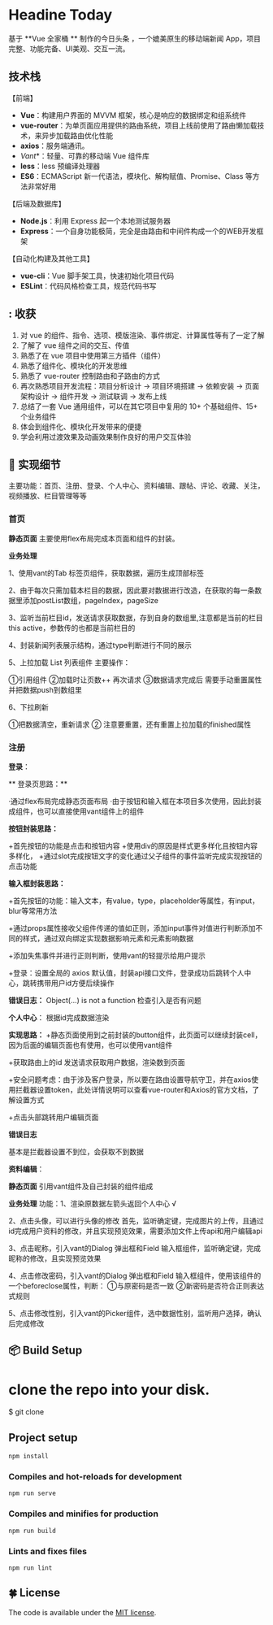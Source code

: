 # Headine Today



基于 **Vue 全家桶 ** 制作的今日头条 ，一个媲美原生的移动端新闻 App，项目完整、功能完备、UI美观、交互一流。

## 技术栈

【前端】

- **Vue**：构建用户界面的 MVVM 框架，核心是响应的数据绑定和组系统件
- **vue-router**：为单页面应用提供的路由系统，项目上线前使用了路由懒加载技术，来异步加载路由优化性能
- **axios**：服务端通讯。
- *Vant**：轻量、可靠的移动端 Vue 组件库
- **less**：less 预编译处理器
- **ES6**：ECMAScript 新一代语法，模块化、解构赋值、Promise、Class 等方法非常好用


【后端及数据库】

- **Node.js**：利用 Express 起一个本地测试服务器
- **Express**：一个自身功能极简，完全是由路由和中间件构成一个的WEB开发框架

【自动化构建及其他工具】

- **vue-cli**：Vue 脚手架工具，快速初始化项目代码
- **ESLint**：代码风格检查工具，规范代码书写


## : 收获

1. 对 vue 的组件、指令、选项、模版渲染、事件绑定、计算属性等有了一定了解
2. 了解了 vue 组件之间的交互、传值
3. 熟悉了在 vue 项目中使用第三方插件（组件）
4. 熟悉了组件化、模块化的开发思维
5. 熟悉了 vue-router 控制路由和子路由的方式
6. 再次熟悉项目开发流程：项目分析设计 -> 项目环境搭建 -> 依赖安装 -> 页面架构设计 -> 组件开发 -> 测试联调 -> 发布上线
7. 总结了一套 Vue 通用组件，可以在其它项目中复用的 10+ 个基础组件、15+ 个业务组件
8. 体会到组件化、模块化开发带来的便捷
9. 学会利用过渡效果及动画效果制作良好的用户交互体验

## :pencil: 实现细节

主要功能：首页、注册、登录、个人中心、资料编辑、跟帖、评论、收藏、关注，视频播放、栏目管理等等

### 首页

**静态页面**
主要使用flex布局完成本页面和组件的封装。

**业务处理**

1、使用vant的Tab 标签页组件，获取数据，遍历生成顶部标签

2、由于每次只需加载本栏目的数据，因此要对数据进行改造，在获取的每一条数据里添加postList数组，pageIndex，pageSize

3、监听当前栏目id，发送请求获取数据，存到自身的数组里,注意都是当前的栏目this active，参数传的也都是当前栏目的

4、封装新闻列表展示结构，通过type判断进行不同的展示 

5、上拉加载 List 列表组件 
主要操作：

①引用组件 ②加载时让页数++ 再次请求 ③数据请求完成后 需要手动重置属性 并把数据push到数组里

6、下拉刷新

①把数据清空，重新请求 ② 注意要重置，还有重置上拉加载的finished属性 

### 注册


**登录**：

** 登录页思路：**

·通过flex布局完成静态页面布局
·由于按钮和输入框在本项目多次使用，因此封装成组件，也可以直接使用vant组件上的组件

**按钮封装思路：**

+首先按钮的功能是点击和按钮内容
+使用div的原因是样式更多样化且按钮内容多样化，
+通过slot完成按钮文字的变化通过父子组件的事件监听完成实现按钮的点击功能

**输入框封装思路：**

+首先按钮的功能：输入文本，有value，type，placeholder等属性，有input，blur等常用方法

+通过props属性接收父组件传递的值如正则，添加input事件对值进行判断添加不同的样式，通过双向绑定实现数据影响元素和元素影响数据

+添加失焦事件并进行正则判断，使用vant的轻提示给用户提示

+登录：设置全局的 axios 默认值，封装api接口文件，登录成功后跳转个人中心，跳转携带用户id方便后续操作

**错误日志：**
Object(...) is not a function 检查引入是否有问题


**个人中心**：
根据id完成数据渲染

**实现思路：**
+静态页面使用到之前封装的button组件，此页面可以继续封装cell，因为后面的编辑页面也有使用，也可以使用vant组件 

+获取路由上的id 发送请求获取用户数据，渲染数到页面

+安全问题考虑：由于涉及客户登录，所以要在路由设置导航守卫，并在axios使用拦截器设置token，此处详情说明可以查看vue-router和Axios的官方文档，了解设置方式

+点击头部跳转用户编辑页面

**错误日志**

基本是拦截器设置不到位，会获取不到数据

**资料编辑**：

**静态页面**
引用vant组件及自己封装的组件组成

**业务处理**
功能：1、渲染原数据左箭头返回个人中心 √ 

2、点击头像，可以进行头像的修改
首先，监听确定键，完成图片的上传，且通过id完成用户资料的修改，并且实现预览效果，需要添加文件上传api和用户编辑api

3、点击昵称，引入vant的Dialog 弹出框和Field 输入框组件，监听确定键，完成昵称的修改，且实现预览效果

4、点击修改密码，引入vant的Dialog 弹出框和Field 输入框组件，使用该组件的一个beforeclose属性，判断：
①与原密码是否一致
②新密码是否符合正则表达式规则

5、点击修改性别，引入vant的Picker组件，选中数据性别，监听用户选择，确认后完成修改


## :package: Build Setup

# clone the repo into your disk.
$ git clone 

## Project setup
```
npm install
```

### Compiles and hot-reloads for development
```
npm run serve
```

### Compiles and minifies for production
```
npm run build
```

### Lints and fixes files
```
npm run lint
```
## :four_leaf_clover: License

The code is available under the [MIT license](https://opensource.org/licenses/MIT).
